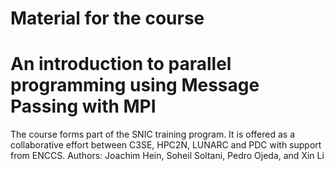 # Material for the course
# An introduction to parallel programming using Message Passing with MPI

The course forms part of the SNIC training program.  It is offered as
a collaborative effort between C3SE, HPC2N, LUNARC and PDC with support from ENCCS.
Authors: Joachim Hein, Soheil Soltani, Pedro Ojeda, and Xin Li 
